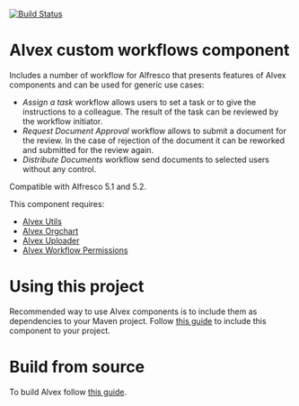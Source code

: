 [![Build Status](https://travis-ci.org/ITDSystems/alvex-custom-workflows.svg?branch=master)](https://travis-ci.org/ITDSystems/alvex-custom-workflows)

Alvex custom workflows component
========================

Includes a number of workflow for Alfresco that presents features of Alvex components and can be used for generic use cases:
* *Assign a task* workflow allows users to set a task or to give the instructions to a colleague. The result of the task can be reviewed by the workflow initiator.
* *Request Document Approval* workflow allows to submit a document for the review. In the case of rejection of the document it can be reworked and submitted for the review again.
* *Distribute Documents* workflow send documents to selected users without any control.

Compatible with Alfresco 5.1 and 5.2.

This component requires:
* [Alvex Utils](https://github.com/ITDSystems/alvex-utils)
* [Alvex Orgchart](https://github.com/ITDSystems/alvex-orgchart)
* [Alvex Uploader](https://github.com/ITDSystems/alvex-uploader)
* [Alvex Workflow Permissions](https://github.com/ITDSystems/alvex-workflow-permissions)

# Using this project

Recommended way to use Alvex components is to include them as dependencies to your Maven project. Follow [this guide](https://github.com/ITDSystems/alvex#recommended-way-include-alvex-to-your-project-via-maven-configuration) to include this component to your project.

# Build from source

To build Alvex follow [this guide](https://github.com/ITDSystems/alvex#build-component-from-source).

